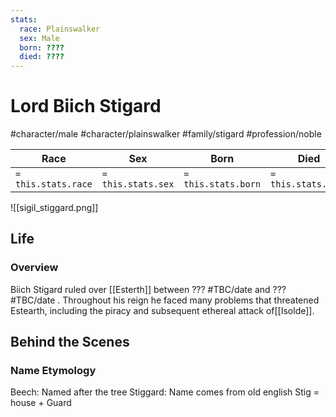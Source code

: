 ```yaml
---
stats:
  race: Plainswalker
  sex: Male
  born: ????
  died: ????
---
```


# Lord Biich Stigard
#character/male #character/plainswalker  #family/stigard #profession/noble

Race | Sex | Born | Died
-----|-----|------|-----
`= this.stats.race` | `= this.stats.sex` | `= this.stats.born` | `= this.stats.died`

![[sigil_stiggard.png]]

## Life
### Overview
Biich Stigard ruled over [[Esterth]] between ??? #TBC/date and ??? #TBC/date . Throughout his reign he faced many problems that threatened Estearth, including the piracy and subsequent ethereal attack of[[Isolde]].

## Behind the Scenes
### Name Etymology
Beech: Named after the tree
Stiggard: Name comes from old english Stig = house + Guard